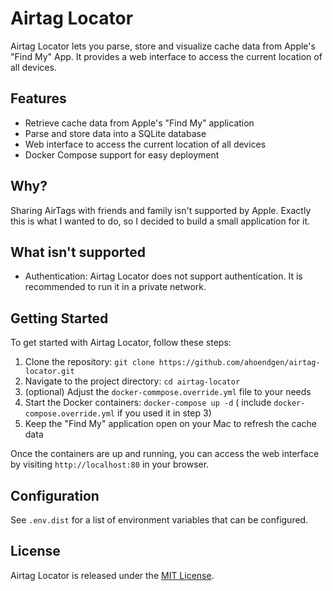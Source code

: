 # Airtag Locator

Airtag Locator lets you parse, store and visualize cache data from Apple's "Find
My" App. It provides a web interface to access the current location of all
devices.

## Features

- Retrieve cache data from Apple's "Find My" application
- Parse and store data into a SQLite database
- Web interface to access the current location of all devices
- Docker Compose support for easy deployment

## Why?

Sharing AirTags with friends and family isn't supported by Apple. Exactly this
is what I wanted to do, so I decided to build a small application for it.

## What isn't supported

- Authentication: Airtag Locator does not support authentication. It is
  recommended to run it in a private network.

## Getting Started

To get started with Airtag Locator, follow these steps:

1. Clone the
   repository: `git clone https://github.com/ahoendgen/airtag-locator.git`
2. Navigate to the project directory: `cd airtag-locator`
3. (optional) Adjust the `docker-commpose.override.yml` file to your needs
4. Start the Docker containers: `docker-compose up -d` (
   include `docker-compose.override.yml` if you used it in step 3)
5. Keep the "Find My" application open on your Mac to refresh the cache data

Once the containers are up and running, you can access the web interface by
visiting `http://localhost:80` in your browser.

## Configuration

See `.env.dist` for a list of environment variables that can be configured.

## License

Airtag Locator is released under the [MIT License](LICENSE).
